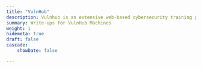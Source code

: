 ```yaml
---
title: "VulnHub"
description: Vulnhub is an extensive web-based cybersecurity training platform designed to help individuals improve their hacking skills. By downloading Vulnhub machines, users can practice offline using virtualization software like VMWare or VirtualBox.
summary: Write-ups for VulnHub Machines
weight: 1
hidemeta: true
draft: false
cascade:
    showDate: false

---
```

